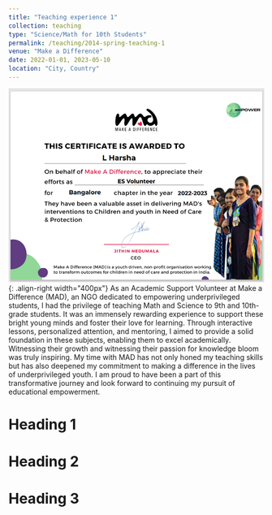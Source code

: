 ```yaml
---
title: "Teaching experience 1"
collection: teaching
type: "Science/Math for 10th Students"
permalink: /teaching/2014-spring-teaching-1
venue: "Make a Difference"
date: 2022-01-01, 2023-05-10
location: "City, Country"
---
```


![Certificate of MAD](/files/Mad_certificate.png){: .align-right width="400px"}
As an Academic Support Volunteer at Make a Difference (MAD), an NGO dedicated to 
empowering underprivileged students, I had the privilege of teaching Math and Science to 
9th and 10th-grade students. It was an immensely rewarding experience to support these 
bright young minds and foster their love for learning. Through interactive lessons, personalized attention, and mentoring, I aimed to provide a solid foundation in these subjects, enabling 
them to excel academically. Witnessing their growth and witnessing their passion for knowledge 
bloom was truly inspiring. My time with MAD has not only honed my teaching skills but has also 
deepened my commitment to making a difference in the lives of underprivileged youth. I am proud 
to have been a part of this transformative journey and look forward to continuing 
my pursuit of educational empowerment.






Heading 1
======

Heading 2
======

Heading 3
======
